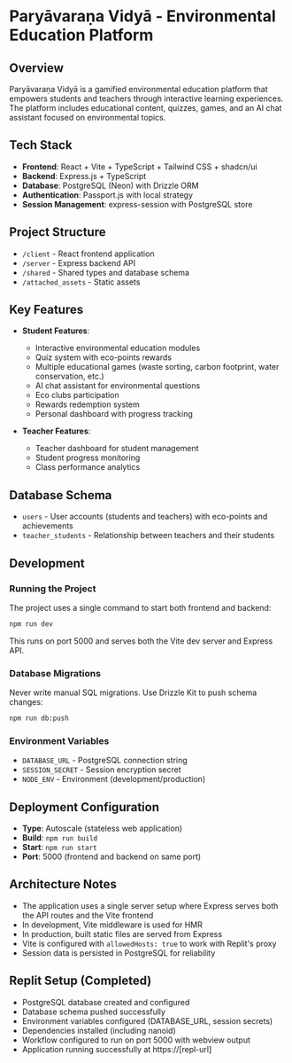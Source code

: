 # Paryāvaraṇa Vidyā - Environmental Education Platform

## Overview
Paryāvaraṇa Vidyā is a gamified environmental education platform that empowers students and teachers through interactive learning experiences. The platform includes educational content, quizzes, games, and an AI chat assistant focused on environmental topics.

## Tech Stack
- **Frontend**: React + Vite + TypeScript + Tailwind CSS + shadcn/ui
- **Backend**: Express.js + TypeScript
- **Database**: PostgreSQL (Neon) with Drizzle ORM
- **Authentication**: Passport.js with local strategy
- **Session Management**: express-session with PostgreSQL store

## Project Structure
- `/client` - React frontend application
- `/server` - Express backend API
- `/shared` - Shared types and database schema
- `/attached_assets` - Static assets

## Key Features
- **Student Features**:
  - Interactive environmental education modules
  - Quiz system with eco-points rewards
  - Multiple educational games (waste sorting, carbon footprint, water conservation, etc.)
  - AI chat assistant for environmental questions
  - Eco clubs participation
  - Rewards redemption system
  - Personal dashboard with progress tracking

- **Teacher Features**:
  - Teacher dashboard for student management
  - Student progress monitoring
  - Class performance analytics

## Database Schema
- `users` - User accounts (students and teachers) with eco-points and achievements
- `teacher_students` - Relationship between teachers and their students

## Development

### Running the Project
The project uses a single command to start both frontend and backend:
```bash
npm run dev
```

This runs on port 5000 and serves both the Vite dev server and Express API.

### Database Migrations
Never write manual SQL migrations. Use Drizzle Kit to push schema changes:
```bash
npm run db:push
```

### Environment Variables
- `DATABASE_URL` - PostgreSQL connection string
- `SESSION_SECRET` - Session encryption secret
- `NODE_ENV` - Environment (development/production)

## Deployment Configuration
- **Type**: Autoscale (stateless web application)
- **Build**: `npm run build`
- **Start**: `npm run start`
- **Port**: 5000 (frontend and backend on same port)

## Architecture Notes
- The application uses a single server setup where Express serves both the API routes and the Vite frontend
- In development, Vite middleware is used for HMR
- In production, built static files are served from Express
- Vite is configured with `allowedHosts: true` to work with Replit's proxy
- Session data is persisted in PostgreSQL for reliability

## Replit Setup (Completed)
- PostgreSQL database created and configured
- Database schema pushed successfully
- Environment variables configured (DATABASE_URL, session secrets)
- Dependencies installed (including nanoid)
- Workflow configured to run on port 5000 with webview output
- Application running successfully at https://[repl-url]
